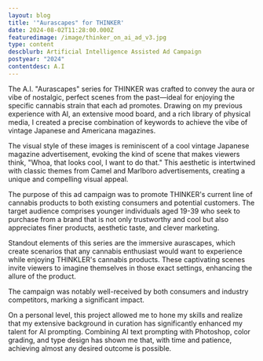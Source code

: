 ```yaml
---
layout: blog
title: '"Aurascapes" for THINKER'
date: 2024-08-02T11:28:00.000Z
featuredimage: /image/thinker_on_ai_ad_v3.jpg
type: content
descblurb: Artificial Intelligence Assisted Ad Campaign
postyear: "2024"
contentdesc: A.I
---
```

The A.I. "Aurascapes" series for THINKER was crafted to convey the aura or vibe of nostalgic, perfect scenes from the past—ideal for enjoying the specific cannabis strain that each ad promotes. Drawing on my previous experience with AI, an extensive mood board, and a rich library of physical media, I created a precise combination of keywords to achieve the vibe of vintage Japanese and Americana magazines.

The visual style of these images is reminiscent of a cool vintage Japanese magazine advertisement, evoking the kind of scene that makes viewers think, "Whoa, that looks cool, I want to do that." This aesthetic is intertwined with classic themes from Camel and Marlboro advertisements, creating a unique and compelling visual appeal.

The purpose of this ad campaign was to promote THINKER's current line of cannabis products to both existing consumers and potential customers. The target audience comprises younger individuals aged 19-39 who seek to purchase from a brand that is not only trustworthy and cool but also appreciates finer products, aesthetic taste, and clever marketing.

Standout elements of this series are the immersive aurascapes, which create scenarios that any cannabis enthusiast would want to experience while enjoying THINKLER's cannabis products. These captivating scenes invite viewers to imagine themselves in those exact settings, enhancing the allure of the product.

The campaign was notably well-received by both consumers and industry competitors, marking a significant impact.

On a personal level, this project allowed me to hone my skills and realize that my extensive background in curation has significantly enhanced my talent for AI prompting. Combining AI text prompting with Photoshop, color grading, and type design has shown me that, with time and patience, achieving almost any desired outcome is possible.
